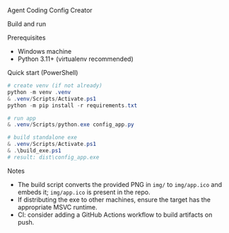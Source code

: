 Agent Coding Config Creator

Build and run

Prerequisites
- Windows machine
- Python 3.11+ (virtualenv recommended)

Quick start (PowerShell)

```powershell
# create venv (if not already)
python -m venv .venv
& .venv/Scripts/Activate.ps1
python -m pip install -r requirements.txt

# run app
& .venv/Scripts/python.exe config_app.py

# build standalone exe
& .venv/Scripts/Activate.ps1
& .\build_exe.ps1
# result: dist\config_app.exe
```

Notes
- The build script converts the provided PNG in `img/` to `img/app.ico` and embeds it; `img/app.ico` is present in the repo.
- If distributing the exe to other machines, ensure the target has the appropriate MSVC runtime.
- CI: consider adding a GitHub Actions workflow to build artifacts on push.
